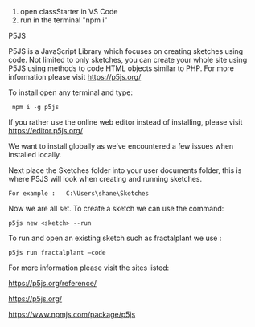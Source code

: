 1. open classStarter in VS Code
2. run in the terminal "npm i"



P5JS


P5JS is a JavaScript Library which focuses on creating sketches using code. Not limited to only sketches, you can create your whole site using P5JS using methods to code HTML objects similar to PHP. For more information please visit https://p5js.org/

To install open any terminal and type:
```
 npm i -g p5js
```
If you rather use the online web editor instead of installing, please visit https://editor.p5js.org/

We want to install globally as we’ve encountered a few issues when installed locally.

Next place the Sketches folder into your user documents folder, this is where P5JS will look when creating and running sketches.
```
For example :	C:\Users\shane\Sketches
```
Now we are all set. To create a sketch we can use the command:
```
p5js new <sketch> --run
```
To run and open an existing sketch such as fractalplant we use :
```
p5js run fractalplant –code
```
For more information please visit the sites listed:

https://p5js.org/reference/

https://p5js.org/

https://www.npmjs.com/package/p5js
